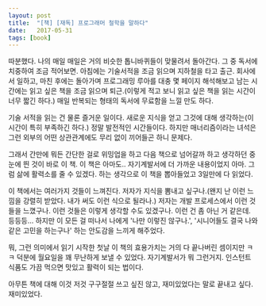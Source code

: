 ```yaml
---
layout: post
title:  "[책] [재독] 프로그래머 철학을 말하다"
date:   2017-05-31
tags: [book]
---
```


따분했다. 나의 매일 매일은 거의 비슷한 톱니바퀴들이 맞물려서 돌아간다. 그 중 독서에 치중하여 조금 적어보면. 아침에는 기술서적을 조금 읽으며 지하철을 타고 출근. 회사에서 일하고, 마친 후에는 돌아가며 프로그래밍 루아를 대충 몇 페이지 해석해보고 남는 시간에는 읽고 싶은 책을 조금 읽으며 퇴근.(이렇게 적고 보니 읽고 싶은 책을 읽는 시간이 너무 짧긴 하다.) 매일 반복되는 형태의 독서에 무료함을 느낄 만도 하다. 

  기술 서적을 읽는 건 물론 즐거운 일이다. 새로운 지식을 얻고 그것에 대해 생각하는(이 시간이 특히 부족하긴 하다.) 정말 발전적인 시간들이다. 하지만 매너리즘이라는 녀석은 그런 외부의 어떤 상관관계에도 무리 없이 끼어들곤 하니 문제다. 

  그래서 간만에 뭐든 간단한 걸로 위밍업을 하고 다음 책으로 넘어갈까 하고 생각하던 중 눈에 띈 것이 바로 이 책. 이 책은 아마도.. 자기계발서에 더 가까운 내용이었지 아마. 그럼 삶에 활력소를 줄 수 있겠다. 하는 생각으로 이 책을 뽑아들었고 3일만에 다 읽었다. 

  이 책에서는 여러가지 것들이 느껴진다. 저자가 지식을 뽐내고 싶구나.(왠지 난 이런 느낌을 강렬히 받았다. 내가 써도 이런 식으로 될라나.) 저자는 개발 프로세스에서 이런 것들을 느꼈구나. 이런 것들은 이렇게 생각할 수도 있겠구나. 이런 건 좀 아닌 거 같은데. 등등등... 하지만 이 모든 걸 떠나서 나에게 '나만 이렇진 않구나.', '시니어들도 결국 나와 같은 고민을 하는구나' 하는 안도감을 느끼게 해주었다. 

  뭐, 그런 의미에서 읽기 시작한 첫날 이 책의 효용가치는 거의 다 끝나버린 셈이지만 ㅋㅋ 덕분에 월요일을 꽤 무난하게 보낼 수 있었다. 자기계발서가 뭐 그런거지. 인스턴트 식품도 가끔 먹으면 맛있고 활력이 되는 법이다. 

  아무튼 책에 대해 이것 저것 구구절절 쓰고 싶진 않고, 재미있었다는 말로 끝내고 싶다. 재미있었다.